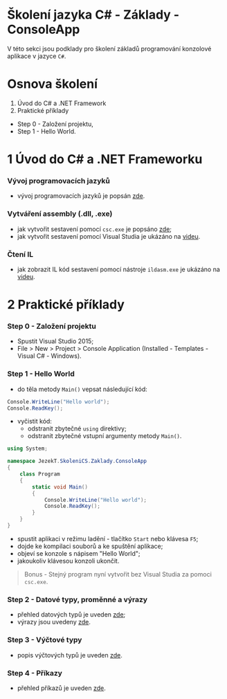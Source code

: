 # Školení jazyka C# - Základy - ConsoleApp

V této sekci jsou podklady pro školení základů programování konzolové aplikace v jazyce `C#`.

Osnova školení
==============
1. Úvod do C# a .NET Framework
2. Praktické příklady
  * Step 0 - Založení projektu,
  * Step 1 - Hello World.

1 Úvod do C# a .NET Frameworku
==============================

### Vývoj programovacích jazyků
* vývoj programovacích jazyků je popsán [zde](http://www.itnetwork.cz/csharp/zaklady/c-sharp-tutorial-uvod-do-jazyka-a-dot-net-framework).

### Vytváření assembly (.dll, .exe)
* jak vytvořit sestavení pomocí `csc.exe` je popsáno [zde](https://docs.microsoft.com/cs-cz/dotnet/articles/csharp/tour-of-csharp/program-structure);
* jak vytvořit sestavení pomocí Visual Studia je ukázáno na [videu](https://www.youtube.com/watch?v=ruf4U9_Rbss).

### Čtení IL
* jak zobrazit IL kód sestavení pomocí nástroje `ildasm.exe` je ukázáno na [videu](https://www.youtube.com/watch?v=D_1Op4TBM-Y).

2 Praktické příklady
====================
### Step 0 - Založení projektu
* Spustit Visual Studio 2015;
* File > New > Project > Console Application (Installed - Templates - Visual C# - Windows).

### Step 1 - Hello World
* do těla metody `Main()` vepsat následující kód:
```c#
Console.WriteLine("Hello world");
Console.ReadKey();
```
* vyčistit kód:
  * odstranit zbytečné `using` direktivy;
  * odstranit zbytečné vstupní argumenty metody `Main()`.
```c#
using System;

namespace JezekT.SkoleniCS.Zaklady.ConsoleApp
{
    class Program
    {
        static void Main()
        {
            Console.WriteLine("Hello world");
            Console.ReadKey();
        }
    }
}
```
* spustit aplikaci v režimu ladění - tlačítko `Start` nebo klávesa `F5`;
* dojde ke kompilaci souborů a ke spuštění aplikace;
* objeví se konzole s nápisem "Hello World";
* jakoukoliv klávesou konzoli ukončit.

>Bonus - Stejný program nyní vytvořit bez Visual Studia za pomoci `csc.exe`.

### Step 2 - Datové typy, proměnné a výrazy
* přehled datových typů je uveden [zde](https://docs.microsoft.com/cs-cz/dotnet/articles/csharp/tour-of-csharp/types-and-variables);
* výrazy jsou uvedeny [zde](https://docs.microsoft.com/cs-cz/dotnet/articles/csharp/tour-of-csharp/expressions).

### Step 3 - Výčtové typy
* popis výčtových typů je uveden [zde](https://docs.microsoft.com/cs-cz/dotnet/articles/csharp/tour-of-csharp/enums).

### Step 4 - Příkazy
* přehled příkazů je uveden [zde](https://docs.microsoft.com/cs-cz/dotnet/articles/csharp/tour-of-csharp/statements).
